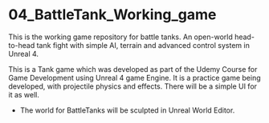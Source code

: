 # 04_BattleTank_Working_game
This is the working game repository for battle tanks.
An open-world head-to-head tank fight with simple AI, terrain and advanced control system in Unreal 4.

This is a Tank game which was developed as part of the Udemy Course for Game Development using Unreal 4 game Engine.
It is a practice game being developed, with projectile physics and effects.
There will be a simple UI for it as well.

* The world for BattleTanks will be sculpted in Unreal World Editor.
